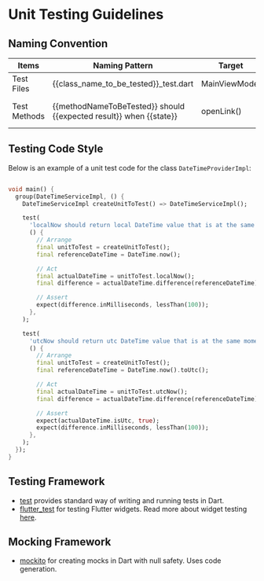 # Unit Testing Guidelines

## Naming Convention

| Items        | Naming Pattern                                                     | Target        | Example                                                                 |
| ------------ | ------------------------------------------------------------------ | ------------- | ----------------------------------------------------------------------- |
| Test Files   | {{class_name_to_be_tested}}_test.dart                              | MainViewModel | main_view_model_test.dart                                               |
| Test Methods | {{methodNameToBeTested}} should {{expected result}} when {{state}} | openLink()    | openLink should trigger open uri when internet connection not available |

## Testing Code Style

Below is an example of a unit test code for the class `DateTimeProviderImpl`:

```dart

void main() {
  group(DateTimeServiceImpl, () {
    DateTimeServiceImpl createUnitToTest() => DateTimeServiceImpl();

    test(
      'localNow should return local DateTime value that is at the same moment as the reference DateTime when called',
      () {
        // Arrange
        final unitToTest = createUnitToTest();
        final referenceDateTime = DateTime.now();

        // Act
        final actualDateTime = unitToTest.localNow();
        final difference = actualDateTime.difference(referenceDateTime);

        // Assert
        expect(difference.inMilliseconds, lessThan(100));
      },
    );

    test(
      'utcNow should return utc DateTime value that is at the same moment as the reference DateTime when called',
      () {
        // Arrange
        final unitToTest = createUnitToTest();
        final referenceDateTime = DateTime.now().toUtc();

        // Act
        final actualDateTime = unitToTest.utcNow();
        final difference = actualDateTime.difference(referenceDateTime);

        // Assert
        expect(actualDateTime.isUtc, true);
        expect(difference.inMilliseconds, lessThan(100));
      },
    );
  });
}
```

## Testing Framework

- [test](https://pub.dev/packages/test) provides standard way of writing and running tests in Dart.
- [flutter_test](https://api.flutter.dev/flutter/flutter_test/flutter_test-library.html) for testing Flutter widgets. Read more about widget testing [here](https://docs.flutter.dev/cookbook/testing/widget/introduction).

## Mocking Framework

- [mockito](https://pub.dev/packages/mockito) for creating mocks in Dart with null safety. Uses code generation.